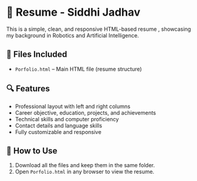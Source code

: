 # 💼 Resume - Siddhi Jadhav

This is a simple, clean, and responsive HTML-based resume , showcasing my background in Robotics and Artificial Intelligence.

## 📂 Files Included

- `Porfolio.html` – Main HTML file (resume structure)


## 🔍 Features

- Professional layout with left and right columns
- Career objective, education, projects, and achievements
- Technical skills and computer proficiency
- Contact details and language skills
- Fully customizable and responsive

## 🚀 How to Use

1. Download all the files and keep them in the same folder.
2. Open `Porfolio.html` in any browser to view the resume.


